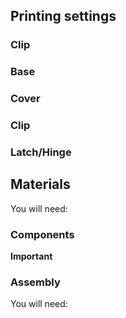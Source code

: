 ## Printing settings

### Clip

### Base

### Cover

### Clip

### Latch/Hinge


## Materials

You will need:

### Components

**Important** 

### Assembly

You will need:

